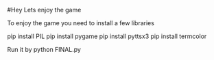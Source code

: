 #Hey Lets enjoy the game

To enjoy the game you need to install a few libraries

pip install PIL
pip install pygame
pip install pyttsx3
pip install termcolor

Run it by python FINAL.py
